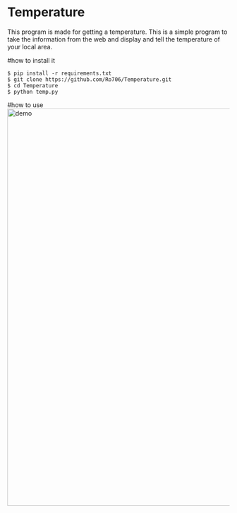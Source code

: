 # Temperature
This program is made for getting a temperature. This is a simple program to take the information from the web and display and tell the temperature of your local area.

#how  to install it 
```shell 
$ pip install -r requirements.txt
$ git clone https://github.com/Ro706/Temperature.git
$ cd Temperature
$ python temp.py
```
#how to use 
<img width="902" alt="demo" src="[https://drive.google.com/file/d/1joSFAb0ztW9ns6ijVAmCF-fbhPAmrHNA/view?usp=share_link](https://drive.google.com/file/d/1joSFAb0ztW9ns6ijVAmCF-fbhPAmrHNA/view?usp=share_link)">

